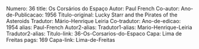 Numero: 36
title: Os Corsários do Espaço
Autor: Paul French
Co-autor: 
Ano-de-Publicacao: 1956
Titulo-original: Lucky Starr and the Pirates of the Asteroids
Tradutor: Mário-Henrique Leiria
Co-tradutor: 
Ano-de-edicao: 1954
alias: Paul-French
Autor2-alias: 
Tradutor1-alias: Mario-Henrique-Leiria
Tradutor2-alias: 
Titulo-link: 36-Os-Corsarios-do-Espaco
Capa: Lima de Freitas
pags: 169
Capa-link: Lima-de-Freitas